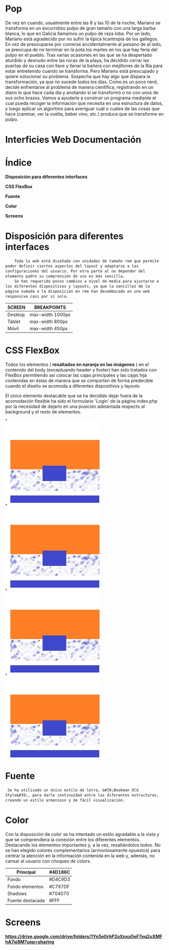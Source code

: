 # Pop
De vez en cuando, usualmente entre las 8 y las 10 de la noche, Mariano se transforma en un escurridizo pulpo de gran tamaño con una larga barba blanca, lo que en Galicia llamamos un pulpo de raza loba.  Por un lado, Mariano está agradecido por no sufrir la típica licantropía de los gallegos. En vez de preocuparse por comerse accidentalmente al paisano de al lado, se preocupa de no terminar en la pota los martes en los que hay feria del pulpo en el pueblo. Tras varias ocasiones en las que se ha despertado aturdido y desnudo entre las rocas de la playa, ha decidido cerrar las puertas de su casa con llave y llenar la bañera con mejillones de la Ría para estar entretenido cuando se transforma.  Pero Mariano está preocupado y quiere solucionar su problema. Sospecha que hay algo que dispara la transformación, ya que no sucede todos los días. Como es un poco nerd, decide enfrentarse al problema de manera científica, registrando en un diario lo que hace cada día y anotando si se transformó o no con unos de sus ocho brazos.  Vamos a ayudarle a construir un programa mediante el cual pueda recoger la información que necesita en una estructura de datos, y luego aplicar un algoritmo para averiguar cuál o cuáles de las cosas que hace (caminar, ver la vuelta, beber vino, etc.) produce que se transforme en pulpo.


# Interficies Web Documentación
# Índice

**Disposición para diferentes interfaces**

**CSS FlexBox**

**Fuente**

**Color**

**Screens**
#

# Disposición para diferentes interfaces

        Toda la web está diseñada con unidades de tamaño rem que permite poder definir ciertos aspectos del layout y adaptarse a las configuraciones del usuario. Por otra parte al no depender del elemento padre su comprensión de uso es más sencilla.
        Se han requerido pocos cambios a nivel de media para ajustarse a los diferentes dispositivos y layouts, ya que la sencillez de la página sumada a la disposición en rem han desembocado en una web responsive casi por sí sola.

| SCREEN | BREAKPOINTS |
| --- | --- |
| Desktop | max-width 1000px |
| Tablet | max-width 800px |
| Móvil  | max-width 450px |



# CSS FlexBox

Todos los elementos ( **resaltados en naranja en las imágenes** ) en el contenido del body (exceptuando header y footer) han sido tratados con FlexBox permitiendo así colocar las cajas principales y las cajas hija contenidas en éstas de manera que se comporten de forma predecible cuando el diseño se acomoda a diferentes dispositivos y layouts.

El único elemento destacable que se ha decidido dejar fuera de la acomodación flexible ha sido el formulario &#39;Login&#39; de la página index.php por la necesidad de dejarlo en una posición adelantada respecto al background y el resto de elementos.

![Lolo](/img/popIW01.jpg)
![Lolo](/img/popIW01.jpg)
![Lolo](/img/popIW01.jpg)
![Lolo](/img/popIW01.jpg)

# Fuente

     Se ha utilizado un único estilo de letra, &#39;Bookman Old Style&#39;, para darle continuidad entre las diferentes estructuras, creando un estilo armonioso y de fácil visualización.

# Color

 Con la disposición de color se ha intentado un estilo agradable a la vista y que se comprendiera la conexión entre los diferentes elementos. Destacando los elementos importantes y, a la vez, resaltándolos todos. No se han elegido colores complementarios (armoniosamente opuestos) para centrar la atención en la información contenida en la web y, además, no cansar al usuario con choques de colors.

| Principal | #4D186C |
| --- | --- |
| Fondo | #D4C9D3 | 
| Fondo elementos | #C797DF |
| Shadows | #704070 |
| Fuente destacada | #FFF |



# Screens

**https://drive.google.com/drive/folders/1Yn5e0rhP2oXnxp5eF7eq2uXMFhA7sj8M?usp=sharing**